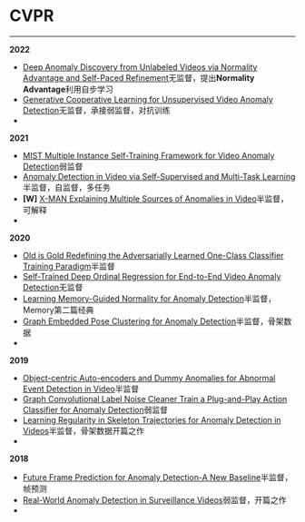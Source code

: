 # CVPR
***




**2022**  
* [Deep Anomaly Discovery from Unlabeled Videos via Normality Advantage and Self-Paced Refinement](./CVPR/2022/Deep%20Anomaly%20Discovery%20from%20Unlabeled%20Videos%20via%20Normality%20Advantage%20and%20Self-Paced%20Refinement.pdf)无监督，提出**Normality Advantage**利用自步学习
* [Generative Cooperative Learning for Unsupervised Video Anomaly Detection](./CVPR/2022/Generative%20Cooperative%20Learning%20for%20Unsupervised%20Video%20Anomaly%20Detection.pdf)无监督，承接弱监督，对抗训练
* 


**2021**
* [MIST Multiple Instance Self-Training Framework for Video Anomaly Detection](./CVPR/2021/MIST%20Multiple%20Instance%20Self-Training%20Framework%20for%20Video%20Anomaly%20Detection.pdf)弱监督
* [Anomaly Detection in Video via Self-Supervised and Multi-Task Learning](./CVPR/2021/Anomaly%20Detection%20in%20Video%20via%20Self-Supervised%20and%20Multi-Task%20Learning.pdf)半监督，自监督，多任务
* **[W]** [X-MAN Explaining Multiple Sources of Anomalies in Video](./CVPR/2021/X-MAN%20Explaining%20Multiple%20Sources%20of%20Anomalies%20in%20Video.pdf)半监督，可解释
* 


**2020**
* [Old is Gold Redefining the Adversarially Learned One-Class Classifier Training Paradigm](./CVPR/2020/Old%20is%20Gold%20Redefining%20the%20Adversarially%20Learned%20One-Class%20Classifier%20Training%20Paradigm.pdf)半监督
* [Self-Trained Deep Ordinal Regression for End-to-End Video Anomaly Detection](./CVPR/2020/Self-Trained%20Deep%20Ordinal%20Regression%20for%20End-to-End%20Video%20Anomaly%20Detection.pdf)无监督
* [Learning Memory-Guided Normality for Anomaly Detection](./CVPR/2020/Learning%20Memory-Guided%20Normality%20for%20Anomaly%20Detection.pdf)半监督，Memory第二篇经典
* [Graph Embedded Pose Clustering for Anomaly Detection](./CVPR/2020)半监督，骨架数据
* 


**2019**
* [Object-centric Auto-encoders and Dummy Anomalies for Abnormal Event Detection in Video](./CVPR/2019/Object-centric%20Auto-encoders%20and%20Dummy%20Anomalies%20for%20Abnormal%20Event%20Detection%20in%20Video.pdf)半监督
* [Graph Convolutional Label Noise Cleaner Train a Plug-and-Play Action Classifier for Anomaly Detection](./CVPR/2019/Graph%20Convolutional%20Label%20Noise%20Cleaner%20Train%20a%20Plug-and-Play%20Action%20Classifier%20for%20Anomaly%20Detection.pdf)弱监督
* [Learning Regularity in Skeleton Trajectories for Anomaly Detection in Videos](./CVPR/2019/Learning%20Regularity%20in%20Skeleton%20Trajectories%20for%20Anomaly%20Detection%20in%20Videos.pdf)半监督，骨架数据开篇之作
* 



**2018**
* [Future Frame Prediction for Anomaly Detection-A New Baseline](./CVPR/2018/Future%20Frame%20Prediction%20for%20Anomaly%20Detection-A%20New%20Baseline.pdf)半监督，帧预测
* [Real-World Anomaly Detection in Surveillance Videos](./CVPR/2018/Real-World%20Anomaly%20Detection%20in%20Surveillance%20Videos.pdf)弱监督，开篇之作
* 





